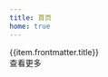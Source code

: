 ```yaml
---
title: 首页
home: true
---
```


<script setup>
import { data as posts } from "../src/posts.data";
</script>

<div
v-for="item in posts"
:key="item.title"
class="card bg-base-100 shadow-xl w-auto h-auto mb-2"
>
    <div class="card-body w-auto">
        <a :href="item.url" class="text-3xl font-bold w-max hover:underline hover:underline-offset-4">{{item.frontmatter.title}}</a>
        <div v-html="item.excerpt" class="vp-doc"></div>
        <a :href="item.url" class="btn rounded-btn text-info w-max dark:btn-neutral">查看更多</a>
    </div>
</div>
